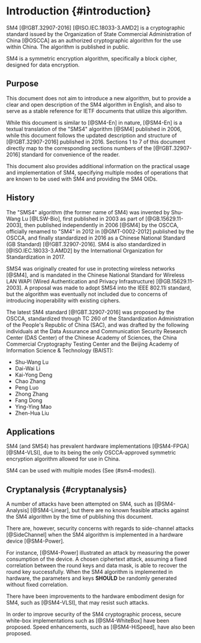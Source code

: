 #  Introduction {#introduction}

SM4 [@!GBT.32907-2016] [@ISO.IEC.18033-3.AMD2] is a cryptographic standard
issued by the Organization of State Commercial Administration of China [@OSCCA]
as an authorized cryptographic algorithm for the use within China.
The algorithm is published in public.

SM4 is a symmetric encryption algorithm, specifically a block cipher,
designed for data encryption.

## Purpose

This document does not aim to introduce a new algorithm, but to
provide a clear and open description of the SM4 algorithm in English,
and also to serve as a stable reference for IETF documents that utilize
this algorithm.

While this document is similar to [@SM4-En] in nature, [@SM4-En] is a textual
translation of the "SMS4" algorithm [@SM4] published in 2006, while this
document follows the updated description and structure of [@!GBT.32907-2016]
published in 2016. Sections 1 to 7 of this document directly map to the
corresponding sections numbers of the [@!GBT.32907-2016] standard for
convenience of the reader.

This document also provides additional information on the practical usage and
implementation of SM4, specifying multiple modes of operations that are known
to be used with SM4 and providing the SM4 OIDs.


## History

The "SMS4" algorithm (the former name of SM4) was invented by
Shu-Wang Lu [@LSW-Bio], first published in 2003 as part of
[@GB.15629.11-2003], then published independently in 2006 [@SM4] by the OSCCA,
officially renamed to "SM4" in 2012 in [@GMT-0002-2012] published by the OSCCA,
and finally standardized in 2016 as a Chinese National Standard (GB Standard)
[@!GBT.32907-2016]. SM4 is also standardized in [@ISO.IEC.18033-3.AMD2]
by the International Organization for Standardization in 2017.

SMS4 was originally created for use in protecting wireless networks [@SM4],
and is mandated in the Chinese National Standard for Wireless LAN WAPI (Wired
Authentication and Privacy Infrastructure) [@GB.15629.11-2003]. A proposal
was made to adopt SMS4 into the IEEE 802.11i standard, but the algorithm
was eventually not included due to concerns of introducing inoperability
with existing ciphers.

The latest SM4 standard [@!GBT.32907-2016] was proposed by the OSCCA,
standardized through TC 260 of the Standardization Administration of the
People's Republic of China (SAC), and was drafted by the following
individuals at the Data Assurance and Communication Security Research
Center (DAS Center) of the Chinese Academy of Sciences, the China
Commercial Cryptography Testing Center and the Beijing Academy of
Information Science & Technology (BAIST):

* Shu-Wang Lu
* Dai-Wai Li
* Kai-Yong Deng
* Chao Zhang
* Peng Luo
* Zhong Zhang
* Fang Dong
* Ying-Ying Mao
* Zhen-Hua Liu


## Applications

SM4 (and SMS4) has prevalent hardware implementations [@SM4-FPGA]
[@SM4-VLSI], due to its being the only OSCCA-approved symmetric encryption
algorithm allowed for use in China.

SM4 can be used with multiple modes (See (#sm4-modes)).


## Cryptanalysis {#cryptanalysis}

A number of attacks have been attempted on SM4, such as [@SM4-Analysis]
[@SM4-Linear], but there are no known feasible attacks against the
SM4 algorithm by the time of publishing this document.

There are, however, security concerns with regards to side-channel attacks
[@SideChannel] when the SM4 algorithm is implemented in a hardware device
[@SM4-Power].

For instance, [@SM4-Power] illustrated an attack by measuring the power
consumption of the device. A chosen ciphertext attack, assuming a fixed
correlation between the round keys and data mask, is able to recover the round
key successfully. When the SM4 algorithm is implemented in hardware, the
parameters and keys **SHOULD** be randomly generated without fixed correlation.

There have been improvements to the hardware embodiment design for SM4, such
as [@SM4-VLSI], that may resist such attacks.

In order to improve security of the SM4 cryptographic process, secure white-box
implementations such as [@SM4-WhiteBox] have been proposed. Speed enhancements,
such as [@SM4-HiSpeed], have also been proposed.

